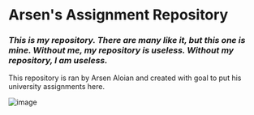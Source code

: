 # Arsen's Assignment Repository
### _This is my repository. There are many like it, but this one is mine. Without me, my repository is useless. Without my repository, I am useless._

This repository is ran by Arsen Aloian and created with goal to put his university assignments here. 

![image](https://github.com/user-attachments/assets/98cd1fa3-60e9-4551-bff6-d1292690b604)
